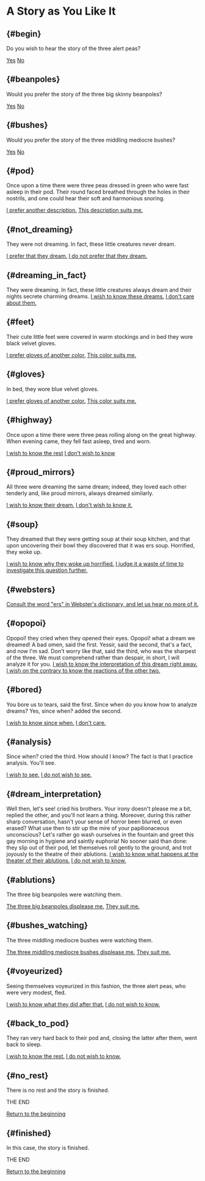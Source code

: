 # A Story as You Like It

## {#begin}

Do you wish to hear the story of the three alert peas?

[Yes](#pod)
[No](#beanpoles)

## {#beanpoles}

Would you prefer the story of the three big skinny beanpoles?

[Yes](#ablutions)
[No](#bushes)

## {#bushes}

Would you prefer the story of the three middling mediocre bushes?

[Yes](#bushes_watching)
[No](#finished)

## {#pod}
Once upon a time there were three peas dressed in green who were fast asleep in their pod. Their round faced breathed through the holes in their nostrils, and one could hear their soft and harmonious snoring.

[I prefer another description.](#highway)
[This description suits me.](#not_dreaming)
    
## {#not_dreaming}

They were not dreaming. In fact, these little creatures never dream.

[I prefer that they dream.](#dreaming_in_fact)
[I do not prefer that they dream.](#feet)

## {#dreaming_in_fact}

They were dreaming. In fact, these little creatures always dream and their nights secrete charming dreams.
[I wish to know these dreams.](#soup)
[I don't care about them.](#feet)

## {#feet}

Their cute little feet were covered in warm stockings and in bed they wore black velvet gloves.

[I prefer gloves of another color.](#gloves)
[This color suits me.](#proud_mirrors)

## {#gloves}

In bed, they wore blue velvet gloves.

[I prefer gloves of another color.](#feet)
[This color suits me.](#proud_mirrors)

## {#highway}

Once upon a time there were three peas rolling along on the great highway. When evening came, they fell fast asleep, tired and worn.

[I wish to know the rest](#not_dreaming)
[I don't wish to know](#finished)

## {#proud_mirrors}

All three were dreaming the same dream; indeed, they loved each other tenderly and, like proud mirrors, always dreamed similarly.

[I wish to know their dream.](#soup)
[I don't wish to know it.](#opopoi)

## {#soup}

They dreamed that they were getting soup at their soup kitchen, and that upon uncovering their bowl they discovered that it was ers soup. Horrified, they woke up.

[I wish to know why they woke up horrified.](#websters)
[I judge it a waste of time to investigate this question further.](#opopoi)
    
## {#websters}

[Consult the word "ers" in Webster's dictionary, and let us hear no more of it.](#opopoi)

## {#opopoi}

Opopoï! they cried when they opened their eyes. Opopoï! what a dream we dreamed! A bad omen, said the first. Yessir, said the second, that's a fact, and now I'm sad. Don't worry like that, said the third, who was the sharpest of the three. We must comprehend rather than despair, in short, I will analyze it for you.
[I wish to know the interpretation of this dream right away.](#dream_interpretation)
[I wish on the contrary to know the reactions of the other two.](#bored)

## {#bored}

You bore us to tears, said the first. Since when do you know how to analyze dreams? Yes, since when? added the second.

[I wish to know since when.](#analysis)
[I don't care.](#analysis)

## {#analysis}

Since when? cried the third. How should I know? The fact is that I practice analysis. You'll see.

[I wish to see.](#dream_interpretation)
[I do not wish to see.](#dream_interpretation)

## {#dream_interpretation}

Well then, let's see! cried his brothers. Your irony doesn't please me a bit, replied the other, and you'll not learn a thing. Moreover, during this rather sharp conversation, hasn't your sense of horror been blurred, or even erased? What use then to stir up the mire of your papilionaceous unconscious? Let's rather go wash ourselves in the fountain and greet this gay morning in hygiene and saintly euphoria! No sooner said than done: they slip out of their pod, let themselves roll gently to the ground, and trot joyously to the theatre of their ablutions.
[I wish to know what happens at the theater of their ablutions.](#ablutions)
[I do not wish to know.](#finished)

## {#ablutions}

The three big beanpoles were watching them.

[The three big beanpoles displease me.](#finished)
[They suit me.](#voyeurized)

## {#bushes_watching}

The three middling mediocre bushes were watching them.

[The three middling mediocre bushes displease me.](#finished)
[They suit me.](#voyeurized)

## {#voyeurized}

Seeing themselves voyeurized in this fashion, the three alert peas, who were very modest, fled.

[I wish to know what they did after that.](#back_to_pod)
[I do not wish to know.](#finished)

## {#back_to_pod}

They ran very hard back to their pod and, closing the latter after them, went back to sleep.

[I wish to know the rest.](#no_rest)
[I do not wish to know.](#finished)
    
## {#no_rest}

There is no rest and the story is finished. 

THE END

[Return to the beginning](#begin)

## {#finished}

In this case, the story is finished.

THE END

[Return to the beginning](#begin)
